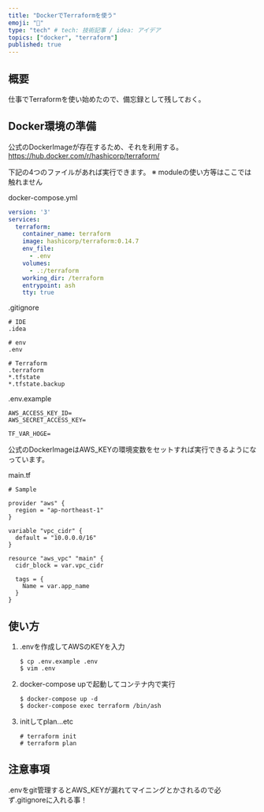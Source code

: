 ```yaml
---
title: "DockerでTerraformを使う"
emoji: "🐣"
type: "tech" # tech: 技術記事 / idea: アイデア
topics: ["docker", "terraform"]
published: true
---
```


## 概要
仕事でTerraformを使い始めたので、備忘録として残しておく。

## Docker環境の準備
公式のDockerImageが存在するため、それを利用する。
https://hub.docker.com/r/hashicorp/terraform/

下記の4つのファイルがあれば実行できます。
※ moduleの使い方等はここでは触れません

docker-compose.yml
```yml
version: '3'
services:
  terraform:
    container_name: terraform
    image: hashicorp/terraform:0.14.7
    env_file:
      - .env
    volumes:
      - .:/terraform
    working_dir: /terraform
    entrypoint: ash
    tty: true
```

.gitignore
```
# IDE
.idea

# env
.env

# Terraform
.terraform
*.tfstate
*.tfstate.backup
```

.env.example
```
AWS_ACCESS_KEY_ID=
AWS_SECRET_ACCESS_KEY=

TF_VAR_HOGE=
```
公式のDockerImageはAWS_KEYの環境変数をセットすれば実行できるようになっています。

main.tf
```hcl
# Sample

provider "aws" {
  region = "ap-northeast-1"
}

variable "vpc_cidr" {
  default = "10.0.0.0/16"
}

resource "aws_vpc" "main" {
  cidr_block = var.vpc_cidr

  tags = {
    Name = var.app_name
  }
}

```

## 使い方
1. .envを作成してAWSのKEYを入力
    ```
    $ cp .env.example .env
    $ vim .env
    ```
2. docker-compose upで起動してコンテナ内で実行
    ```
    $ docker-compose up -d
    $ docker-compose exec terraform /bin/ash
    ```
3. initしてplan...etc
    ```
    # terraform init
    # terraform plan
    ```

## 注意事項
.envをgit管理するとAWS_KEYが漏れてマイニングとかされるので必ず.gitignoreに入れる事！
